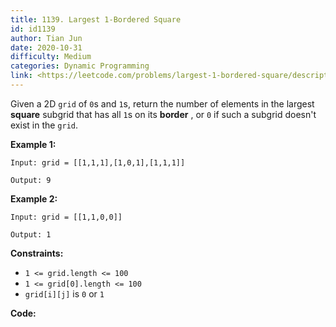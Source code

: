 ```yaml
---
title: 1139. Largest 1-Bordered Square
id: id1139
author: Tian Jun
date: 2020-10-31
difficulty: Medium
categories: Dynamic Programming
link: <https://leetcode.com/problems/largest-1-bordered-square/description/>
---
```


Given a 2D `grid` of `0`s and `1`s, return the number of elements in the
largest **square**  subgrid that has all `1`s on its **border** , or `0` if
such a subgrid doesn't exist in the `grid`.



**Example 1:**
            
	Input: grid = [[1,1,1],[1,0,1],[1,1,1]]    
	Output: 9    

**Example 2:**
            
	Input: grid = [[1,1,0,0]]    
	Output: 1    



**Constraints:**

  * `1 <= grid.length <= 100`
  * `1 <= grid[0].length <= 100`
  * `grid[i][j]` is `0` or `1`


**Code:**
